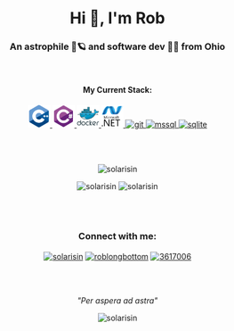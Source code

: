<h1 align="center">Hi 👋, I'm Rob</h1>
<h3 align="center">An astrophile 🚀🪐 and software dev 🧙‍♂️ from Ohio</h3>

<br/>

<h4 align="center">My Current Stack:</h4>
<p align="center">
  <a href="https://www.w3schools.com/cpp/" target="_blank" rel="noreferrer">
    <img src="https://raw.githubusercontent.com/devicons/devicon/master/icons/cplusplus/cplusplus-original.svg" alt="cplusplus" width="40" height="40"/>
  </a>
  <a href="https://www.w3schools.com/cs/" target="_blank" rel="noreferrer">
    <img src="https://raw.githubusercontent.com/devicons/devicon/master/icons/csharp/csharp-original.svg" alt="csharp" width="40" height="40"/>
  </a>
  <a href="https://www.docker.com/" target="_blank" rel="noreferrer">
    <img src="https://raw.githubusercontent.com/devicons/devicon/master/icons/docker/docker-original-wordmark.svg" alt="docker" width="40" height="40"/>
  </a>
  <a href="https://dotnet.microsoft.com/" target="_blank" rel="noreferrer">
    <img src="https://raw.githubusercontent.com/devicons/devicon/master/icons/dot-net/dot-net-original-wordmark.svg" alt="dotnet" width="40" height="40"/>
  </a>
  <a href="https://git-scm.com/" target="_blank" rel="noreferrer">
    <img src="https://www.vectorlogo.zone/logos/git-scm/git-scm-icon.svg" alt="git" width="40" height="40"/>
  </a>
  <a href="https://www.microsoft.com/en-us/sql-server" target="_blank" rel="noreferrer">
    <img src="https://www.svgrepo.com/show/303229/microsoft-sql-server-logo.svg" alt="mssql" width="40" height="40"/>
  </a>
  <a href="https://www.sqlite.org/" target="_blank" rel="noreferrer">
    <img src="https://www.vectorlogo.zone/logos/sqlite/sqlite-icon.svg" alt="sqlite" width="40" height="40"/>
  </a>
</p>
<br/><br/>

<p align="center">
  <img align="center" src="https://github-readme-stats.vercel.app/api/top-langs?username=solarisin&show_icons=true&locale=en&layout=compact" alt="solarisin" />
</p>
<p align="center">
  <img src="https://github-readme-stats.vercel.app/api?username=solarisin&show_icons=true&locale=en" alt="solarisin" />
  <img src="https://github-readme-streak-stats.herokuapp.com/?user=solarisin&" alt="solarisin" />
</p>

<br/><br/>

<h3 align="center">Connect with me:</h3>
<p align="center">
  <a href="https://twitter.com/solarisin" target="blank"><img align="center" src="https://raw.githubusercontent.com/rahuldkjain/github-profile-readme-generator/master/src/images/icons/Social/twitter.svg" alt="solarisin" height="30" width="40" /></a>
  <a href="https://linkedin.com/in/roblongbottom" target="blank"><img align="center" src="https://raw.githubusercontent.com/rahuldkjain/github-profile-readme-generator/master/src/images/icons/Social/linked-in-alt.svg" alt="roblongbottom" height="30" width="40" /></a>
  <a href="https://stackoverflow.com/users/3617006" target="blank"><img align="center" src="https://raw.githubusercontent.com/rahuldkjain/github-profile-readme-generator/master/src/images/icons/Social/stack-overflow.svg" alt="3617006" height="30" width="40" /></a>

</p>

<br/><br/>

<p  align="center"><i>"Per aspera ad astra"</i><p>
<p align="center"> <img src="https://komarev.com/ghpvc/?username=solarisin&label=Profile%20views&color=0e75b6&style=flat" alt="solarisin" /> </p>
